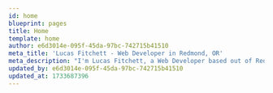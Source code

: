 ```yaml
---
id: home
blueprint: pages
title: Home
template: home
author: e6d3014e-095f-45da-97bc-742715b41510
meta_title: 'Lucas Fitchett - Web Developer in Redmond, OR'
meta_description: "I'm Lucas Fitchett, a Web Developer based out of Redmond, OR."
updated_by: e6d3014e-095f-45da-97bc-742715b41510
updated_at: 1733687396
---
```

